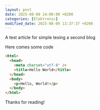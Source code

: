 ```yaml
---
layout: post
date: 2025-08-08 14:00:00 +0200
categories: [Elektronic]
modified_date: 2025-08-09 13:37:37 +0200
---
```


A test article for simple tesing a second blog

Here comes some code

```html
<html>
  <head>
    <meta charset="utf-8" />
    <title>Hello World</title>
  </head>
  <body>
    <p>Hello, World!</p>
  </body>
</html>
```

Thanks for reading!